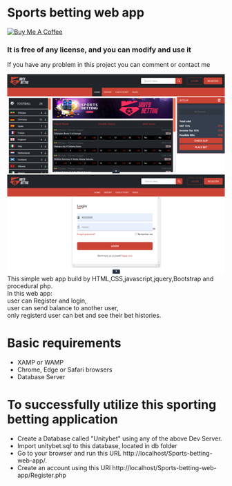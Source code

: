<h1> Sports betting web app </h1>
<a href="https://www.buymeacoffee.com/mullerx" target="_blank"><img src="https://cdn.buymeacoffee.com/buttons/v2/default-blue.png" alt="Buy Me A Coffee" style="height: 60px !important;width: 217px !important;" ></a>
<h3>It is free of any license, and you can modify and use it</h3>
<p>If you have any problem in this project you can comment or contact me</p>
<img src="img/pic1.png" alt="site Image"/>
<img src="img/pic2.png" alt="site Image"/>
This simple web app build by HTML,CSS,javascript,jquery,Bootstrap and procedural php.<br>
In this web app: <br>
      user can Register and login,<br>
      user can send balance to another user,<br>
      only registerd user can bet and see their bet histories.<br>

<h1>Basic requirements</h1>
<ul>
<li>XAMP or WAMP </li>
<li>Chrome, Edge or Safari browsers</li>
<li>Database Server</li>
</ul>


<h1>To successfully utilize this sporting betting application</h1>
<ul>
<li>Create a Database called "Unitybet" using any of the above Dev Server. </li>
<li>Import unitybet.sql to this database, located in db folder </li>
<li>Go to your browser and run this URL http://localhost/Sports-betting-web-app/. </li>
<li>Create an account using this URl http://localhost/Sports-betting-web-app/Register.php </li>

</ul>
